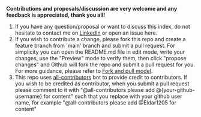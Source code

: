 **Contributions and proposals/discussion are very welcome and any feedback is appreciated, thank you all!**

1. If you have any question/proposal or want to discuss this index, do not hesitate to contact me on [LinkedIn](https://www.linkedin.com/in/eldar-sehayek/) or open an issue here.
2. If you wish to contribute a change, please fork this repo and create a feature branch from 'main' branch and submit a pull request. For simplicity you can open the README.md file in edit mode, write your changes, use the "Preview" mode to verify them, then click "propose changes" and Github will fork the repo and submit a pull request for you. For more guidance, please refer to [Fork and pull model](https://docs.github.com/en/pull-requests/collaborating-with-pull-requests/getting-started/about-collaborative-development-models).
3. This repo uses [all-contributors](https://github.com/all-contributors/all-contributors) bot to provide credit to contributors. If you wish to be credited as contributor, when you submit a pull request please comment to it with "@all-contributors please add @{your-github-username} for content" such that you replace <your-github-username> with your github user name, for example "@all-contributors please add @Eldar1205 for content"
